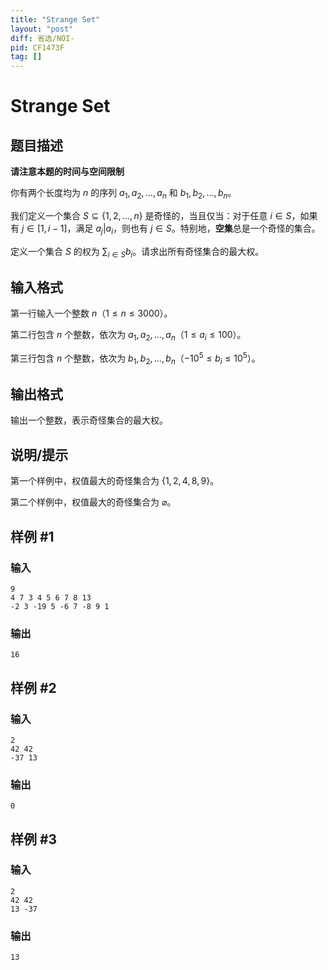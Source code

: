 ```yaml
---
title: "Strange Set"
layout: "post"
diff: 省选/NOI-
pid: CF1473F
tag: []
---
```


# Strange Set

## 题目描述

**请注意本题的时间与空间限制**   
  
你有两个长度均为 $n$ 的序列 $a_1,a_2,\dots,a_n$ 和 $b_1,b_2,\dots,b_n$。  
  
我们定义一个集合 $S\subseteq\{1,2,\dots,n\}$ 是奇怪的，当且仅当：对于任意 $i\in S$，如果有 $j\in [1,i-1]$，满足 $a_j|a_i$，则也有 $j\in S$。特别地，**空集**总是一个奇怪的集合。  
  
定义一个集合 $S$ 的权为 $\sum_{i\in S} b_i$。请求出所有奇怪集合的最大权。

## 输入格式

第一行输入一个整数 $n$（$1\le n\le 3000$）。
   
第二行包含 $n$ 个整数，依次为 $a_1,a_2,\dots,a_n$（$1\le a_i\le 100$）。  
  
第三行包含 $n$ 个整数，依次为 $b_1,b_2,\dots,b_n$（$-10^5\le b_i\le 10^5$）。

## 输出格式

输出一个整数，表示奇怪集合的最大权。

## 说明/提示

第一个样例中，权值最大的奇怪集合为 $\{1,2,4,8,9\}$。   
   
第二个样例中，权值最大的奇怪集合为 $\varnothing$。

## 样例 #1

### 输入

```
9
4 7 3 4 5 6 7 8 13
-2 3 -19 5 -6 7 -8 9 1
```

### 输出

```
16
```

## 样例 #2

### 输入

```
2
42 42
-37 13
```

### 输出

```
0
```

## 样例 #3

### 输入

```
2
42 42
13 -37
```

### 输出

```
13
```

